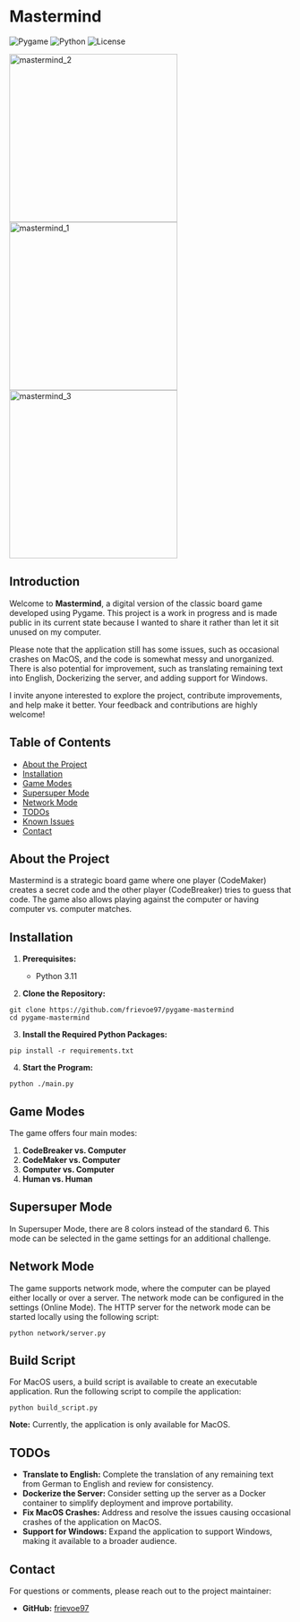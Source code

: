 # Mastermind

![Pygame](https://img.shields.io/badge/pygame-2.4.0-blue)
![Python](https://img.shields.io/badge/python-3.11.9-brightgreen)
![License](https://img.shields.io/badge/license-MIT-yellow)

<img width="300" alt="mastermind_2" src="https://github.com/user-attachments/assets/58020ca3-d09e-48c0-95a2-8a5db7226d73">
<img width="300" alt="mastermind_1" src="https://github.com/user-attachments/assets/be01c40f-9db8-48ff-9e9a-a4d488a979ef">
<img width="300" alt="mastermind_3" src="https://github.com/user-attachments/assets/88c4fe49-33fa-49b7-95cf-0209ebe6a03a">

## Introduction

Welcome to **Mastermind**, a digital version of the classic board game developed using Pygame. This project is a work in progress and is made public in its current state because I wanted to share it rather than let it sit unused on my computer. 

Please note that the application still has some issues, such as occasional crashes on MacOS, and the code is somewhat messy and unorganized. There is also potential for improvement, such as translating remaining text into English, Dockerizing the server, and adding support for Windows.

I invite anyone interested to explore the project, contribute improvements, and help make it better. Your feedback and contributions are highly welcome!

## Table of Contents

- [About the Project](#about-the-project)
- [Installation](#installation)
- [Game Modes](#game-modes)
- [Supersuper Mode](#supersuper-mode)
- [Network Mode](#network-mode)
- [TODOs](#todos)
- [Known Issues](#known-issues)
- [Contact](#contact)

## About the Project

Mastermind is a strategic board game where one player (CodeMaker) creates a secret code and the other player (CodeBreaker) tries to guess that code. The game also allows playing against the computer or having computer vs. computer matches.

## Installation

1. **Prerequisites:**
   - Python 3.11

2. **Clone the Repository:**

```
git clone https://github.com/frievoe97/pygame-mastermind
cd pygame-mastermind
```

3. **Install the Required Python Packages:**

```
pip install -r requirements.txt
```

4. **Start the Program:**

```
python ./main.py
```

## Game Modes

The game offers four main modes:

1. **CodeBreaker vs. Computer**
2. **CodeMaker vs. Computer**
3. **Computer vs. Computer**
4. **Human vs. Human**

## Supersuper Mode

In Supersuper Mode, there are 8 colors instead of the standard 6. This mode can be selected in the game settings for an additional challenge.

## Network Mode

The game supports network mode, where the computer can be played either locally or over a server. The network mode can be configured in the settings (Online Mode). The HTTP server for the network mode can be started locally using the following script:

```
python network/server.py
```

## Build Script

For MacOS users, a build script is available to create an executable application. Run the following script to compile the application:

```
python build_script.py
```

**Note:** Currently, the application is only available for MacOS.

## TODOs

- **Translate to English:** Complete the translation of any remaining text from German to English and review for consistency.
- **Dockerize the Server:** Consider setting up the server as a Docker container to simplify deployment and improve portability.
- **Fix MacOS Crashes:** Address and resolve the issues causing occasional crashes of the application on MacOS.
- **Support for Windows:** Expand the application to support Windows, making it available to a broader audience.



## Contact

For questions or comments, please reach out to the project maintainer:

- **GitHub:** [frievoe97](https://github.com/frievoe97)
